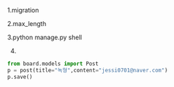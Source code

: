 1.migration

2.max_length 

3.python manage.py shell

4.

```python
from board.models import Post
p = post(title="녹형",content="jessi0701@naver.com")
p.save()
```





